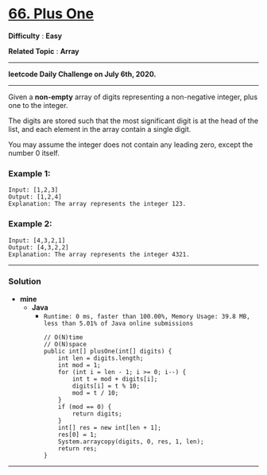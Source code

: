 # [66. Plus One](https://leetcode.com/problems/plus-one/)

**Difficulty** : **Easy**

**Related Topic** : **Array**

---

**leetcode Daily Challenge on July 6th, 2020.**

---

Given a **non-empty** array of digits representing a non-negative integer, plus one to the integer.

The digits are stored such that the most significant digit is at the head of the list, and each element in the array contain a single digit.

You may assume the integer does not contain any leading zero, except the number 0 itself.

### Example 1:
```
Input: [1,2,3]
Output: [1,2,4]
Explanation: The array represents the integer 123.
```

### Example 2:
```
Input: [4,3,2,1]
Output: [4,3,2,2]
Explanation: The array represents the integer 4321.
```

---

### Solution
* **mine**
  * **Java**
    * `Runtime: 0 ms, faster than 100.00%, Memory Usage: 39.8 MB, less than 5.01% of Java online submissions`
      ```
      // O(N)time
      // O(N)space
      public int[] plusOne(int[] digits) {
          int len = digits.length;
          int mod = 1;
          for (int i = len - 1; i >= 0; i--) {
              int t = mod + digits[i];
              digits[i] = t % 10;
              mod = t / 10;
          }
          if (mod == 0) {
              return digits;
          }
          int[] res = new int[len + 1];
          res[0] = 1;
          System.arraycopy(digits, 0, res, 1, len);
          return res;
      }
      ```
  
  
  
---
